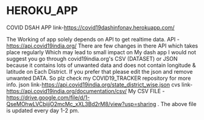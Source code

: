 # HEROKU_APP
COVID DSAH APP
link-https://covid19dashinfonav.herokuapp.com/

The Working of app solely depends on API to get realtime data.
API - https://api.covid19india.org/
There are few changes in there API which takes place regularly
Which may lead to small impact on My dash app
I would not suggest you go through covid19india.org's CSV (DATASET) or JSON because it contains lots of unwanted data and does not contain longitude & latitude  on Each District.
If you prefer that please edit the json and remove unwanted DATA.
So plz check my COVID19_TRACKER repository for more info.
json link-https://api.covid19india.org/state_district_wise.json
cvs link-https://api.covid19india.org/documentation/csv/
My CSV FILE -https://drive.google.com/file/d/1-QseMOhwLVCbijjO2mcMc_xXL3Bd2rM8/view?usp=sharing .
The above file is updated every day 1-2 pm.
